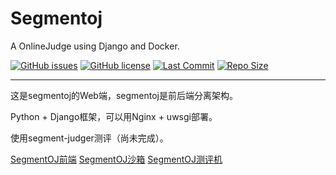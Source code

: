 # Segmentoj
A OnlineJudge using Django and Docker.

[![GitHub issues](https://img.shields.io/github/issues/szdytom/segmentoj)](https://github.com/szdytom/segmentoj/issues)
[![GitHub license](https://img.shields.io/github/license/szdytom/segmentoj)](https://github.com/szdytom/segmentoj/blob/master/LICENSE)
[![Last Commit](https://img.shields.io/github/last-commit/szdytom/segmentoj)](https://github.com/szdytom/segmentoj/)
[![Repo Size](https://img.shields.io/github/repo-size/szdytom/segmentoj)](https://github.com/szdytom/segmentoj/)

---

这是segmentoj的Web端，segmentoj是前后端分离架构。

Python + Django框架，可以用Nginx + uwsgi部署。

使用segment-judger测评（尚未完成）。

[SegmentOJ前端](https://github.com/segment-oj/segmentoj-frontend)
[SegmentOJ沙箱](https://github.com/segment-oj/segment-sandbox)
[SegmentOJ测评机](https://github.com/segment-oj/segment-judger-v1)

